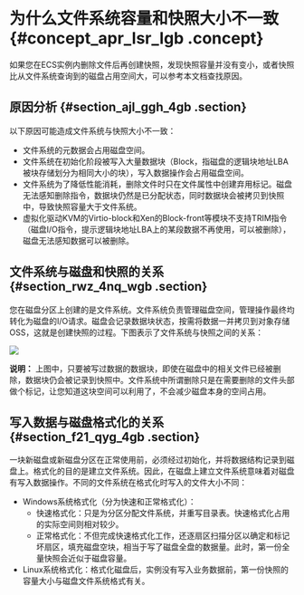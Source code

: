# 为什么文件系统容量和快照大小不一致 {#concept_apr_lsr_lgb .concept}

如果您在ECS实例内删除文件后再创建快照，发现快照容量并没有变小，或者快照比从文件系统查询到的磁盘占用空间大，可以参考本文档查找原因。

## 原因分析 {#section_ajl_ggh_4gb .section}

以下原因可能造成文件系统与快照大小不一致：

-   文件系统的元数据会占用磁盘空间。
-   文件系统在初始化阶段被写入大量数据块（Block，指磁盘的逻辑块地址LBA被块存储划分为相同大小的块），写入数据操作会占用磁盘空间。
-   文件系统为了降低性能消耗，删除文件时只在文件属性中创建弃用标记。磁盘无法感知删除指令，数据块仍然是已分配状态，同时数据块会被拷贝到快照中，导致快照容量大于文件系统。
-   虚拟化驱动KVM的Virtio-block和Xen的Block-front等模块不支持TRIM指令（磁盘I/O指令，提示逻辑块地址LBA上的某段数据不再使用，可以被删除），磁盘无法感知数据可以被删除。

## 文件系统与磁盘和快照的关系 {#section_rwz_4nq_wgb .section}

您在磁盘分区上创建的是文件系统。文件系统负责管理磁盘空间，管理操作最终均转化为磁盘的I/O请求。磁盘会记录数据块状态，按需将数据一并拷贝到对象存储OSS，这就是创建快照的过程。下图表示了文件系统与快照之间的关系：

![](http://static-aliyun-doc.oss-cn-hangzhou.aliyuncs.com/assets/img/10122/155905035839434_zh-CN.png)

**说明：** 上图中，只要被写过数据的数据块，即使在磁盘中的相关文件已经被删除，数据块仍会被记录到快照中。文件系统中所谓删除只是在需要删除的文件头部做个标记，让您知道这块空间可以利用了，不会减少磁盘本身的空间占用。

## 写入数据与磁盘格式化的关系 {#section_f21_qyg_4gb .section}

一块新磁盘或新磁盘分区在正常使用前，必须经过初始化，并将数据结构记录到磁盘上。格式化的目的是建立文件系统。因此，在磁盘上建立文件系统意味着对磁盘有写入数据操作。不同的文件系统在格式化时写入的文件大小不同：

-   Windows系统格式化（分为快速和正常格式化）：
    -   快速格式化：只是为分区分配文件系统，并重写目录表。快速格式化占用的实际空间则相对较少。
    -   正常格式化：不但完成快速格式化工作，还逐扇区扫描分区以确定和标记坏扇区，填充磁盘空块，相当于写了磁盘全盘的数据量。此时，第一份全量快照会近似于磁盘容量。
-   Linux系统格式化：格式化磁盘后，实例没有写入业务数据前，第一份快照的容量大小与磁盘文件系统格式有关。

